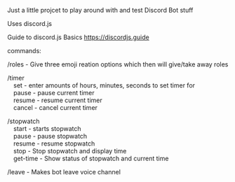 Just a little projcet to play around with and test Discord Bot stuff

Uses discord.js

Guide to discord.js Basics
https://discordjs.guide

commands:

/roles - Give three emoji reation options which then will give/take away roles

/timer<br />
&emsp;set - enter amounts of hours, minutes, seconds to set timer for<br />
&emsp;pause - pause current timer<br />
&emsp;resume - resume current timer<br />
&emsp;cancel - cancel current timer<br />

/stopwatch<br />
&emsp;start - starts stopwatch<br />
&emsp;pause - pause stopwatch<br />
&emsp;resume - resume stopwatch<br />
&emsp;stop - Stop stopwatch and display time<br />
&emsp;get-time - Show status of stopwatch and current time
  
/leave - Makes bot leave voice channel
